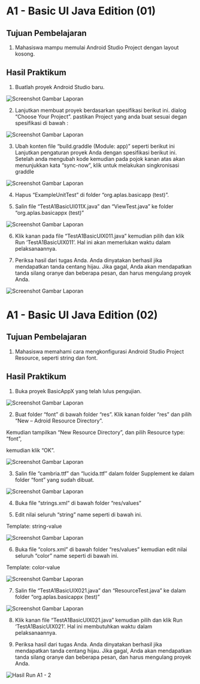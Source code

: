 # A1 - Basic UI Java Edition (01)

## Tujuan Pembelajaran

1. Mahasiswa mampu memulai Android Studio Project dengan layout kosong.

## Hasil Praktikum

1. Buatlah proyek Android Studio baru.

![Screenshot Gambar Laporan](img/laporan1.JPG)

2. Lanjutkan membuat proyek berdasarkan spesifikasi berikut ini. dialog “Choose Your Project”. pastikan Project yang anda buat sesuai degan spesifikasi di bawah :

![Screenshot Gambar Laporan](img/laporan2.JPG)

3. Ubah konten file “build.graddle (Module: app)” seperti berikut ini Lanjutkan pengaturan proyek Anda dengan spesifikasi berikut ini. Setelah anda mengubah kode kemudian pada pojok kanan atas akan menunjukkan kata “sync-now”, klik untuk melakukan singkronisasi graddle

![Screenshot Gambar Laporan](img/laporan3.JPG)

4. Hapus “ExampleUnitTest” di folder “org.aplas.basicapp (test)”.

5. Salin file “TestA1BasicUI011X.java” dan “ViewTest.java” ke folder “org.aplas.basicappx (test)”

![Screenshot Gambar Laporan](img/laporan4.JPG)

6. Klik kanan pada file “TestA1BasicUIX011.java” kemudian pilih dan klik Run ‘TestA1BasicUIX011’. Hal ini akan memerlukan waktu dalam pelaksanaannya.

7. Periksa hasil dari tugas Anda. Anda dinyatakan berhasil jika mendapatkan tanda centang hijau. Jika gagal, Anda akan mendapatkan tanda silang oranye dan beberapa pesan, dan harus mengulang proyek Anda.

![Screenshot Gambar Laporan](img/A1_1.JPG)

# A1 - Basic UI Java Edition (02)

## Tujuan Pembelajaran

1. Mahasiswa memahami cara mengkonfigurasi Android Studio Project Resource, seperti string dan font.

## Hasil Praktikum

1. Buka proyek BasicAppX yang telah lulus pengujian.

![Screenshot Gambar Laporan](img/laporan5.JPG)

2. Buat folder “font” di bawah folder “res”. Klik kanan folder “res” dan pilih “New – Adroid Resource Directory”.

Kemudian tampilkan “New Resource Directory”, dan pilih Resource type: “font”,

kemudian klik “OK”.

![Screenshot Gambar Laporan](img/laporan6.JPG)

3. Salin file “cambria.ttf” dan “lucida.ttf” dalam folder Supplement ke dalam folder “font” yang sudah dibuat.

![Screenshot Gambar Laporan](img/laporan7.JPG)

4. Buka file “strings.xml” di bawah folder “res/values”

5. Edit nilai seluruh “string” name seperti di bawah ini.

Template: <string name=”string-name”>string-value</string>

![Screenshot Gambar Laporan](img/laporan8.JPG)

6. Buka file “colors.xml” di bawah folder “res/values” kemudian edit nilai seluruh “color” name seperti di bawah ini.

Template: <color name=”color-name”>color-value</string>

![Screenshot Gambar Laporan](img/laporan9.JPG)

7. Salin file “TestA1BasicUIX021.java” dan “ResourceTest.java” ke dalam folder “org.aplas.basicappx (test)”

![Screenshot Gambar Laporan](img/laporan10.JPG)

8. Klik kanan file “TestA1BasicUIX021.java” kemudian pilih dan klik Run ‘TestA1BasicUIX021’. Hal ini membutuhkan waktu dalam pelaksanaannya.

9. Periksa hasil dari tugas Anda. Anda dinyatakan berhasil jika mendapatkan tanda centang hijau. Jika gagal, Anda akan mendapatkan tanda silang oranye dan beberapa pesan, dan harus mengulang proyek Anda.

![Hasil Run A1 - 2](img/A1_2.JPG)
